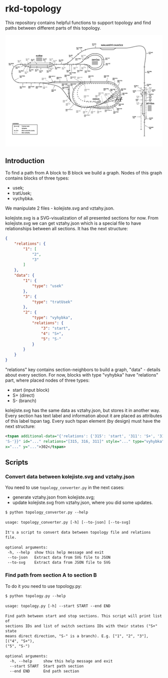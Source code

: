 # rkd-topology

This repository contains helpful functions to support topology and find paths
 between different parts of this topology.

![topology](./kolejiste.svg)

## Introduction

To find a path from A block to B block we build a graph. Nodes of this graph contains blocks of three types:
 - usek;
 - tratUsek;
 - vychybka.

We manipulate 2 files - kolejiste.svg and vztahy.json.

kolejiste.svg is a SVG-visualization of all presented sections for now. From 
kolejiste.svg we can get vztahy.json which is a special file to have 
relationships between all sections. It has the next structure:

```json
{
    "relations": {
        "1": [
            "2",
            "3"
        ]
    },
    "data": {
        "1": {
            "type": "usek"
        },
        "3": {
            "type": "tratUsek"
        },
        "2": {
            "type": "vyhybka",
            "relations": {
                "3": "start",
                "4": "S+",
                "5": "S-"
            }
        }
    }
}
```

"relations" key contains section-neighbors to build a graph, "data" - details
about every section. For now, blocks with type "vyhybka" have "relations" 
part, where placed nodes of three types:
- start (input block)
- S+ (direct)
- S- (branch)

kolejiste.svg has the same data as vztahy.json, but stores it in another way.
Every section has text label and information about it are placed as 
attributes of this label tspan tag. Every such tspan element (by design) 
must have the next structure:
 
```xml
<tspan additional-data="{'relations': {'315': 'start', '311': 'S+', '316': 
'S-'}}" id="..." relations="[315, 316, 311]" style="..." type="vyhybka"
x="..." y="...">302</tspan>    
```

## Scripts

### Convert data between kolejiste.svg and vztahy.json 
 
You need to use `topology_converter.py` in the next cases:
 - generate vztahy.json from kolejiste.svg;
 - update kolejiste.svg from vztahy.json, where you did some updates.
 
 ```text
$ python topology_converter.py --help

usage: topology_converter.py [-h] [--to-json] [--to-svg]

It's a script to convert data between topology file and relations file.

optional arguments:
  -h, --help  show this help message and exit
  --to-json   Extract data from SVG file to JSON
  --to-svg    Extract data from JSON file to SVG
```

### Find path from section A to section B

To do it you need to use topology.py:

```text
$ python topology.py --help

usage: topology.py [-h] --start START --end END

Find path between start and stop sections. This script will print list of
sections IDs and list of switch sections IDs with their states ("S+" state
means direct direction, "S-" is a branch). E.g. ["1", "2", "3"], [("4", "S+"),
("5", "S-")

optional arguments:
  -h, --help     show this help message and exit
  --start START  Start path section
  --end END      End path section

```
